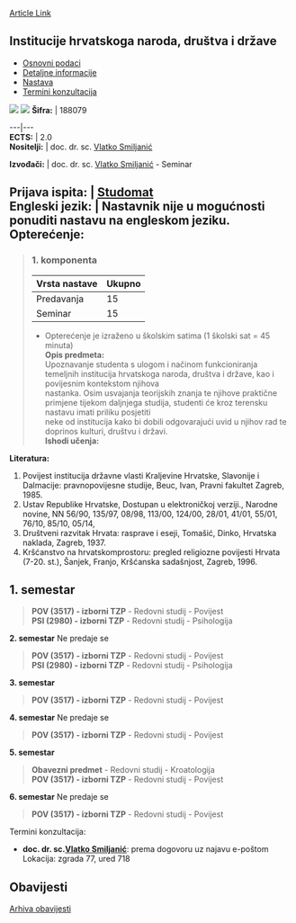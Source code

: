 [Article Link](https://www.fhs.hr/predmet/ihndd)

## Institucije hrvatskoga naroda, društva i države
  * [Osnovni podaci](https://www.fhs.hr/predmet/ihndd#v1id-904822_241271_1_0 "Osnovni podaci")
  * [Detaljne informacije](https://www.fhs.hr/predmet/ihndd#v1id-904822_241271_1_1 "Detaljne informacije")
  * [Nastava](https://www.fhs.hr/predmet/ihndd#v1id-904822_241271_1_2 "Nastava")
  * [Termini konzultacija](https://www.fhs.hr/predmet/ihndd#v1id-904822_241271_1_3 "Termini konzultacija")


[![](https://www.fhs.hr/img/flags/gif/hr.gif)](https://www.fhs.hr/predmet/ihndd) [![](https://www.fhs.hr/img/flags/gif/gb.gif)](https://www.fhs.hr/en/course/iotcpsats)
**Šifra:** |  188079  
  
---|---  
**ECTS:** |  2.0   
**Nositelji:** |  doc. dr. sc. [Vlatko Smiljanić](https://www.fhs.hr/djelatnik/vlatko.smiljanic)   
  
**Izvođači:** |  doc. dr. sc. [Vlatko Smiljanić](https://www.fhs.hr/djelatnik/vlatko.smiljanic) - Seminar  
  
**Prijava ispita:** |  [Studomat](http://www.isvu.hr/studomat)  
**Engleski jezik:** |  Nastavnik nije u mogućnosti ponuditi nastavu na engleskom jeziku.   
**Opterećenje:**  
---  
> ### 1. komponenta
> | Vrsta nastave | Ukupno  
> ---|---  
> Predavanja | 15  
> Seminar | 15  
> * Opterećenje je izraženo u školskim satima (1 školski sat = 45 minuta)   
**Opis predmeta:**  
> Upoznavanje studenta s ulogom i načinom funkcioniranja temeljnih institucija hrvatskoga naroda, društva i države, kao i povijesnim kontekstom njihova  
>  nastanka. Osim usvajanja teorijskih znanja te njihove praktične primjene tijekom daljnjega studija, studenti će kroz terensku nastavu imati priliku posjetiti  
>  neke od institucija kako bi dobili odgovarajući uvid u njihov rad te doprinos kulturi, društvu i državi.  
**Ishodi učenja:**  

  
**Literatura:**  
  1. Povijest institucija državne vlasti Kraljevine Hrvatske, Slavonije i Dalmacije: pravnopovijesne studije, Beuc, Ivan, Pravni fakultet Zagreb, 1985. 
  2. Ustav Republike Hrvatske, Dostupan u elektroničkoj verziji., Narodne novine, NN 56/90, 135/97, 08/98, 113/00, 124/00, 28/01, 41/01, 55/01, 76/10, 85/10, 05/14, 
  3. Društveni razvitak Hrvata: rasprave i eseji, Tomašić, Dinko, Hrvatska naklada, Zagreb, 1937. 
  4. Kršćanstvo na hrvatskomprostoru: pregled religiozne povijesti Hrvata (7-20. st.), Šanjek, Franjo, Kršćanska sadašnjost, Zagreb, 1996. 

  
**1. semestar**  
---  
> **POV (3517) - izborni TZP** - Redovni studij - Povijest  
>  **PSI (2980) - izborni TZP** - Redovni studij - Psihologija  
>   
  
**2. semestar** Ne predaje se  
> **POV (3517) - izborni TZP** - Redovni studij - Povijest  
>  **PSI (2980) - izborni TZP** - Redovni studij - Psihologija  
>   
  
**3. semestar**  
> **POV (3517) - izborni TZP** - Redovni studij - Povijest  
>   
  
**4. semestar** Ne predaje se  
> **POV (3517) - izborni TZP** - Redovni studij - Povijest  
>   
  
**5. semestar**  
> **Obavezni predmet** - Redovni studij - Kroatologija  
>  **POV (3517) - izborni TZP** - Redovni studij - Povijest  
>   
  
**6. semestar** Ne predaje se  
> **POV (3517) - izborni TZP** - Redovni studij - Povijest  
>   
Termini konzultacija: 
  * **doc. dr. sc.[Vlatko Smiljanić](https://www.fhs.hr/djelatnik/vlatko.smiljanic)**: 
prema dogovoru uz najavu e-poštom
Lokacija: zgrada 77, ured 718 


## Obavijesti
[Arhiva obavijesti](https://www.fhs.hr/predmet/ihndd?@=215nw#news_114255 "Arhiva obavijesti")
